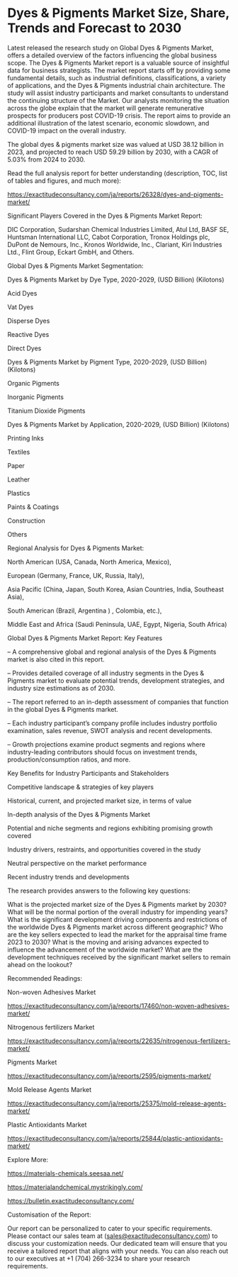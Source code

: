 # Dyes & Pigments Market Size, Share, Trends and Forecast to 2030

Latest released the research study on Global Dyes & Pigments Market, offers a detailed overview of the factors influencing the global business scope. The Dyes & Pigments Market report is a valuable source of insightful data for business strategists. The market report starts off by providing some fundamental details, such as industrial definitions, classifications, a variety of applications, and the Dyes & Pigments industrial chain architecture. The study will assist industry participants and market consultants to understand the continuing structure of the Market. Our analysts monitoring the situation across the globe explain that the market will generate remunerative prospects for producers post COVID-19 crisis. The report aims to provide an additional illustration of the latest scenario, economic slowdown, and COVID-19 impact on the overall industry.

The global dyes & pigments market size was valued at USD 38.12 billion in 2023, and projected to reach USD 59.29 billion by 2030, with a CAGR of 5.03% from 2024 to 2030.

Read the full analysis report for better understanding (description, TOC, list of tables and figures, and much more):

https://exactitudeconsultancy.com/ja/reports/26328/dyes-and-pigments-market/

Significant Players Covered in the Dyes & Pigments Market Report:

DIC Corporation, Sudarshan Chemical Industries Limited, Atul Ltd, BASF SE, Huntsman International LLC, Cabot Corporation, Tronox Holdings plc, DuPont de Nemours, Inc., Kronos Worldwide, Inc., Clariant, Kiri Industries Ltd., Flint Group, Eckart GmbH, and Others.

Global Dyes & Pigments Market Segmentation:

Dyes & Pigments Market by Dye Type, 2020-2029, (USD Billion) (Kilotons)

Acid Dyes

Vat Dyes

Disperse Dyes

Reactive Dyes

Direct Dyes

Dyes & Pigments Market by Pigment Type, 2020-2029, (USD Billion) (Kilotons)

Organic Pigments

Inorganic Pigments

Titanium Dioxide Pigments

Dyes & Pigments Market by Application, 2020-2029, (USD Billion) (Kilotons)

Printing Inks

Textiles

Paper

Leather

Plastics

Paints & Coatings

Construction

Others




Regional Analysis for Dyes & Pigments Market:

North American (USA, Canada, North America, Mexico),

European (Germany, France, UK, Russia, Italy),

Asia Pacific (China, Japan, South Korea, Asian Countries, India, Southeast Asia),

South American (Brazil, Argentina ) , Colombia, etc.),

Middle East and Africa (Saudi Peninsula, UAE, Egypt, Nigeria, South Africa)

Global Dyes & Pigments Market Report: Key Features

– A comprehensive global and regional analysis of the Dyes & Pigments market is also cited in this report.

– Provides detailed coverage of all industry segments in the Dyes & Pigments market to evaluate potential trends, development strategies, and industry size estimations as of 2030.

– The report referred to an in-depth assessment of companies that function in the global Dyes & Pigments market.

– Each industry participant’s company profile includes industry portfolio examination, sales revenue, SWOT analysis and recent developments.

– Growth projections examine product segments and regions where industry-leading contributors should focus on investment trends, production/consumption ratios, and more.

Key Benefits for Industry Participants and Stakeholders

Competitive landscape & strategies of key players

Historical, current, and projected market size, in terms of value

In-depth analysis of the Dyes & Pigments Market

Potential and niche segments and regions exhibiting promising growth covered

Industry drivers, restraints, and opportunities covered in the study

Neutral perspective on the market performance

Recent industry trends and developments

The research provides answers to the following key questions:

What is the projected market size of the Dyes & Pigments market by 2030?
What will be the normal portion of the overall industry for impending years?
What is the significant development driving components and restrictions of the worldwide Dyes & Pigments market across different geographic?
Who are the key sellers expected to lead the market for the appraisal time frame 2023 to 2030?
What is the moving and arising advances expected to influence the advancement of the worldwide market?
What are the development techniques received by the significant market sellers to remain ahead on the lookout?

Recommended Readings:

Non-woven Adhesives Market

https://exactitudeconsultancy.com/ja/reports/17460/non-woven-adhesives-market/

Nitrogenous fertilizers Market

https://exactitudeconsultancy.com/ja/reports/22635/nitrogenous-fertilizers-market/

Pigments Market

https://exactitudeconsultancy.com/ja/reports/2595/pigments-market/

Mold Release Agents Market

https://exactitudeconsultancy.com/ja/reports/25375/mold-release-agents-market/

Plastic Antioxidants Market

https://exactitudeconsultancy.com/ja/reports/25844/plastic-antioxidants-market/

Explore More:

https://materials-chemicals.seesaa.net/

https://materialandchemical.mystrikingly.com/

https://bulletin.exactitudeconsultancy.com/

Customisation of the Report:

Our report can be personalized to cater to your specific requirements. Please contact our sales team at (sales@exactitudeconsultancy.com) to discuss your customization needs. Our dedicated team will ensure that you receive a tailored report that aligns with your needs. You can also reach out to our executives at +1 (704) 266-3234 to share your research requirements.
